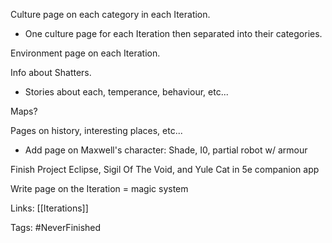 Culture page on each category in each Iteration.
* One culture page for each Iteration then separated into their categories.

Environment page on each Iteration.

Info about Shatters.
* Stories about each, temperance, behaviour, etc...

Maps?

Pages on history, interesting places, etc...

* Add page on Maxwell's character: Shade, I0, partial robot w/ armour

Finish Project Eclipse, Sigil Of The Void, and Yule Cat in 5e companion app

Write page on the Iteration = magic system

Links:
[[Iterations]]

Tags:
#NeverFinished